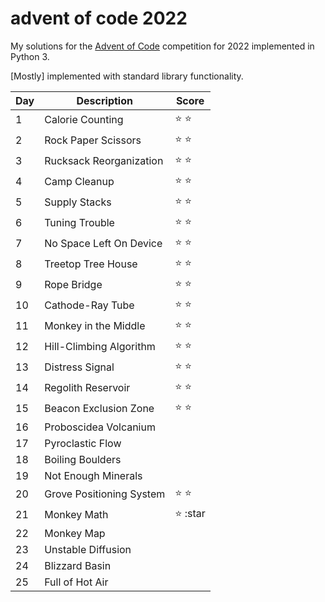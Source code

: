 # advent of code 2022

My solutions for the [Advent of Code](https://adventofcode.com/) competition for 2022 implemented in Python 3.

[Mostly] implemented with standard library functionality.

| Day | Description | Score         |
| --- | ----------- |---------------| 
|  1  | Calorie Counting | :star: :star: |
|  2  | Rock Paper Scissors | :star: :star: |
|  3  | Rucksack Reorganization | :star: :star: |
|  4  | Camp Cleanup | :star: :star: |
|  5  | Supply Stacks | :star: :star: |
|  6  | Tuning Trouble | :star: :star: |
|  7  | No Space Left On Device | :star: :star: |
|  8  | Treetop Tree House | :star: :star: |
|  9  | Rope Bridge | :star: :star: |
| 10  | Cathode-Ray Tube | :star: :star: |
| 11  | Monkey in the Middle | :star: :star: |
| 12  | Hill-Climbing Algorithm | :star: :star: |
| 13  | Distress Signal | :star: :star: |
| 14  | Regolith Reservoir | :star: :star: |
| 15  | Beacon Exclusion Zone | :star: :star: |
| 16  | Proboscidea Volcanium |               |
| 17  | Pyroclastic Flow |               |
| 18  | Boiling Boulders |               |
| 19  | Not Enough Minerals |               |
| 20  | Grove Positioning System | :star: :star: |
| 21  | Monkey Math | :star: :star  |
| 22  | Monkey Map |               |
| 23  | Unstable Diffusion |               |
| 24  | Blizzard Basin |               |
| 25  | Full of Hot Air |               |

